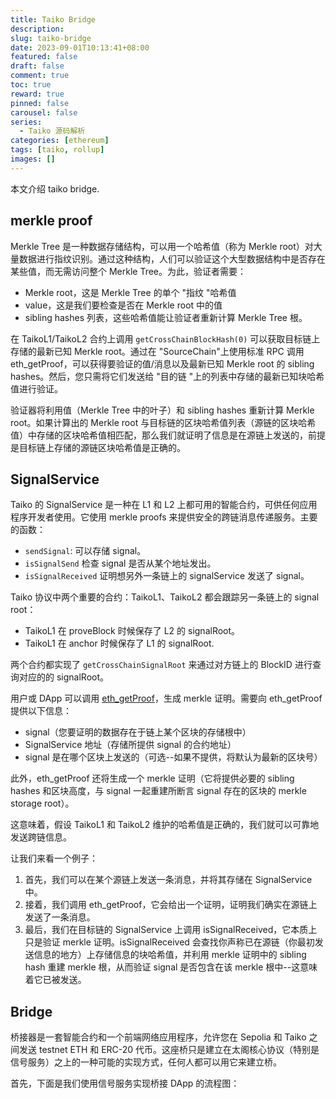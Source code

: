 ```yaml
---
title: Taiko Bridge
description:
slug: taiko-bridge
date: 2023-09-01T10:13:41+08:00
featured: false
draft: false
comment: true
toc: true
reward: true
pinned: false
carousel: false
series:
  - Taiko 源码解析
categories: [ethereum]
tags: [taiko, rollup]
images: []
---
```


本文介绍 taiko bridge.

<!--more-->

## merkle proof

Merkle Tree 是一种数据存储结构，可以用一个哈希值（称为 Merkle root）对大量数据进行指纹识别。通过这种结构，人们可以验证这个大型数据结构中是否存在某些值，而无需访问整个 Merkle Tree。为此，验证者需要：

- Merkle root，这是 Merkle Tree 的单个 "指纹 "哈希值
- value，这是我们要检查是否在 Merkle root 中的值
- sibling hashes 列表，这些哈希值能让验证者重新计算 Merkle Tree 根。

在 TaikoL1/TaikoL2 合约上调用 `getCrossChainBlockHash(0)` 可以获取目标链上存储的最新已知 Merkle root。通过在 "SourceChain"上使用标准 RPC 调用 eth_getProof，可以获得要验证的值/消息以及最新已知 Merkle root 的 sibling hashes。然后，您只需将它们发送给 "目的链 "上的列表中存储的最新已知块哈希值进行验证。

验证器将利用值（Merkle Tree 中的叶子）和 sibling hashes 重新计算 Merkle root。如果计算出的 Merkle root 与目标链的区块哈希值列表（源链的区块哈希值）中存储的区块哈希值相匹配，那么我们就证明了信息是在源链上发送的，前提是目标链上存储的源链区块哈希值是正确的。

## SignalService

Taiko 的 SignalService 是一种在 L1 和 L2 上都可用的智能合约，可供任何应用程序开发者使用。它使用 merkle proofs 来提供安全的跨链消息传递服务。主要的函数：

- `sendSignal`: 可以存储 signal。
- `isSignalSend` 检查 signal 是否从某个地址发出。
- `isSignalReceived` 证明想另外一条链上的 signalService 发送了 signal。

Taiko 协议中两个重要的合约：TaikoL1、TaikoL2 都会跟踪另一条链上的 signal root：

- TaikoL1 在 proveBlock 时候保存了 L2 的 signalRoot。
- TaikoL1 在 anchor 时候保存了 L1 的 signalRoot.

两个合约都实现了 `getCrossChainSignalRoot` 来通过对方链上的 BlockID 进行查询对应的的 signalRoot。

用户或 DApp 可以调用 [eth_getProof](https://eips.ethereum.org/EIPS/eip-1186)，生成 merkle 证明。需要向 eth_getProof 提供以下信息：

- signal（您要证明的数据存在于链上某个区块的存储根中）
- SignalService 地址（存储所提供 signal 的合约地址）
- signal 是在哪个区块上发送的（可选--如果不提供，将默认为最新的区块号）

此外，eth_getProof 还将生成一个 merkle 证明（它将提供必要的 sibling hashes 和区块高度，与 signal 一起重建所断言 signal 存在的区块的 merkle storage root）。

这意味着，假设 TaikoL1 和 TaikoL2 维护的哈希值是正确的，我们就可以可靠地发送跨链信息。

让我们来看一个例子：

1. 首先，我们可以在某个源链上发送一条消息，并将其存储在 SignalService 中。
2. 接着，我们调用 eth_getProof，它会给出一个证明，证明我们确实在源链上发送了一条消息。
3. 最后，我们在目标链的 SignalService 上调用 isSignalReceived，它本质上只是验证 merkle 证明。isSignalReceived 会查找你声称已在源链（你最初发送信息的地方）上存储信息的块哈希值，并利用 merkle 证明中的 sibling hash 重建 merkle 根，从而验证 signal 是否包含在该 merkle 根中--这意味着它已被发送。

## Bridge

桥接器是一套智能合约和一个前端网络应用程序，允许您在 Sepolia 和 Taiko 之间发送 testnet ETH 和 ERC-20 代币。这座桥只是建立在太阁核心协议（特别是信号服务）之上的一种可能的实现方式，任何人都可以用它来建立桥。

首先，下面是我们使用信号服务实现桥接 DApp 的流程图：
